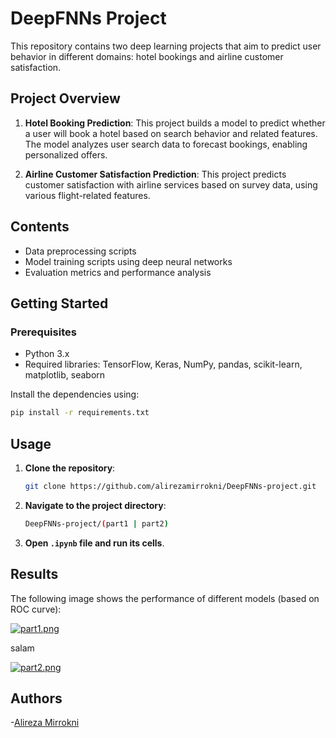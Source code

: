 # DeepFNNs Project

This repository contains two deep learning projects that aim to predict user behavior in different domains: hotel bookings and airline customer satisfaction.

## Project Overview

1. **Hotel Booking Prediction**: This project builds a model to predict whether a user will book a hotel based on search behavior and related features. The model analyzes user search data to forecast bookings, enabling personalized offers.

2. **Airline Customer Satisfaction Prediction**: This project predicts customer satisfaction with airline services based on survey data, using various flight-related features.

## Contents

- Data preprocessing scripts
- Model training scripts using deep neural networks
- Evaluation metrics and performance analysis


## Getting Started

### Prerequisites

- Python 3.x
- Required libraries: TensorFlow, Keras, NumPy, pandas, scikit-learn, matplotlib, seaborn

Install the dependencies using:

```bash
pip install -r requirements.txt
```
## Usage

1. **Clone the repository**:

    ```bash
    git clone https://github.com/alirezamirrokni/DeepFNNs-project.git
    ```

2. **Navigate to the project directory**:

    ```bash
    DeepFNNs-project/(part1 | part2)
    ```
    
3. **Open `.ipynb` file and run its cells**.

## Results

The following image shows the performance of different models (based on ROC curve):

[![part1.png](https://i.postimg.cc/BQqk3Qww/part1.png)](https://postimg.cc/5jRnq1Jw)

salam

[![part2.png](https://i.postimg.cc/BZ5kR1NK/part2.png)](https://postimg.cc/grJgZjCz)

## Authors        
-[Alireza Mirrokni](https://github.com/alirezamirrokni)    
